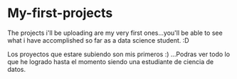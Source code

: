 # My-first-projects
The projects i'll be uploading are my very first ones...you'll be able to see what i have accomplished so far as a data science student. :D

Los proyectos que estare subiendo son mis primeros :) ...Podras ver todo lo que he logrado hasta el momento siendo una estudiante de ciencia de datos.
